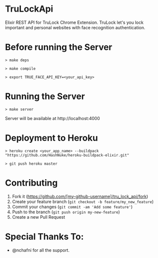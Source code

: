 # TruLockApi

Elixir REST API for TruLock Chrome Extension.
TruLock let's you lock important and personal
websites with face recognition authentication.

# Before running the Server

`> make deps`

`> make compile`

`> export TRUE_FACE_API_KEY=<your_api_key>`

# Running the Server

`> make server`

Server will be available at http://localhost:4000

# Deployment to Heroku

`> heroku create <your_app_name> --buildpack "https://github.com/HashNuke/heroku-buildpack-elixir.git"`

`> git push heroku master`

# Contributing

1. Fork it (https://github.com/[my-github-username]/tru_lock_api/fork)
2. Create your feature branch (`git checkout -b feature/my_new_feature`)
3. Commit your changes (`git commit -am 'Add some feature'`)
4. Push to the branch (`git push origin my-new-feature`)
5. Create a new Pull Request

# Special Thanks To:

- @nchafni for all the support.
